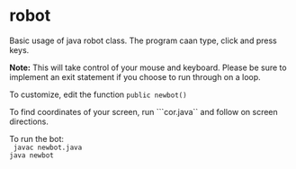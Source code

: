 # robot

Basic usage of java robot class. The program caan type, click and press keys.

**Note:** This will take control of your mouse and keyboard. Please be sure to implement an exit statement if you choose to run through on a loop.

To customize, edit the function ```public newbot()```

To find coordinates of your screen, run ```cor.java`` and follow on screen directions.

To run the bot:   
``` javac newbot.java```  
``` java newbot ```  
